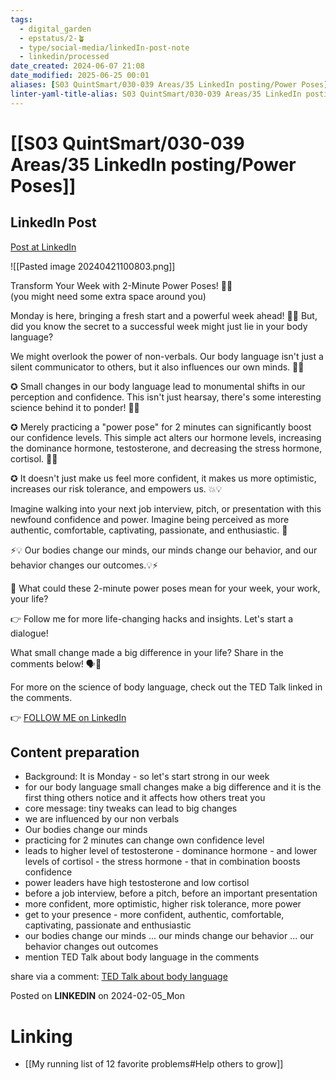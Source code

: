 ```yaml
---
tags:
  - digital_garden
  - epstatus/2-🪴
  - type/social-media/linkedIn-post-note
  - linkedin/processed
date_created: 2024-06-07 21:08
date_modified: 2025-06-25 00:01
aliases: [S03 QuintSmart/030-039 Areas/35 LinkedIn posting/Power Poses]
linter-yaml-title-alias: S03 QuintSmart/030-039 Areas/35 LinkedIn posting/Power Poses
---
```

# [[S03 QuintSmart/030-039 Areas/35 LinkedIn posting/Power Poses]]

## LinkedIn Post

[Post at LinkedIn](https://www.linkedin.com/posts/sebastiankamilli_transform-your-week-with-2-minute-power-poses-activity-7160180278718582785-bMjw?utm_source=share&utm_medium=member_desktop)
  
![[Pasted image 20240421100803.png]]

Transform Your Week with 2-Minute Power Poses! 💪🔥  
(you might need some extra space around you)  
  
Monday is here, bringing a fresh start and a powerful week ahead! 💼✨ But, did you know the secret to a successful week might just lie in your body language?  
  
We might overlook the power of non-verbals. Our body language isn't just a silent communicator to others, but it also influences our own minds. 🧠✨  
  
✪ Small changes in our body language lead to monumental shifts in our perception and confidence. This isn't just hearsay, there's some interesting science behind it to ponder! 🧪🔬  
  
✪ Merely practicing a "power pose" for 2 minutes can significantly boost our confidence levels. This simple act alters our hormone levels, increasing the dominance hormone, testosterone, and decreasing the stress hormone, cortisol. 👀🚀  
  
✪ It doesn't just make us feel more confident, it makes us more optimistic, increases our risk tolerance, and empowers us. 💥💡  
  
Imagine walking into your next job interview, pitch, or presentation with this newfound confidence and power. Imagine being perceived as more authentic, comfortable, captivating, passionate, and enthusiastic. 🌟  
  
⚡💡 Our bodies change our minds, our minds change our behavior, and our behavior changes our outcomes.💡⚡  
  
💭 What could these 2-minute power poses mean for your week, your work, your life?  
  
👉 Follow me for more life-changing hacks and insights. Let's start a dialogue!  
  
What small change made a big difference in your life? Share in the comments below! 🗣️💬  
  
For more on the science of body language, check out the TED Talk linked in the comments.

👉 [FOLLOW ME on LinkedIn](https://www.linkedin.com/comm/mynetwork/discovery-see-all?usecase=PEOPLE_FOLLOWS&followMember=sebastiankamilli)

## Content preparation

+ Background: It is Monday - so let's start strong in our week
+ for our body language small changes make a big difference and it is the first thing others notice and it affects how others treat you
+ core message: tiny tweaks can lead to big changes
+ we are influenced by our non verbals
+ Our bodies change our minds
+ practicing for 2 minutes can change own confidence level
+ leads to higher level of testosterone - dominance hormone - and lower levels of cortisol - the stress hormone - that in combination boosts confidence
+ power leaders have high testosterone and low cortisol
+ before a job interview, before a pitch, before an important presentation
+ more confident, more optimistic, higher risk tolerance, more power
+ get to your presence - more confident, authentic, comfortable, captivating, passionate and enthusiastic
+ our bodies change our minds ... our minds change our behavior ... our behavior changes out outcomes
+ mention TED Talk about body language in the comments

share via a comment: [TED Talk about body language](https://www.ted.com/talks/amy_cuddy_your_body_language_may_shape_who_you_are?language=en)

Posted on **LINKEDIN** on 2024-02-05_Mon

# Linking

+ [[My running list of 12 favorite problems#Help others to grow]]